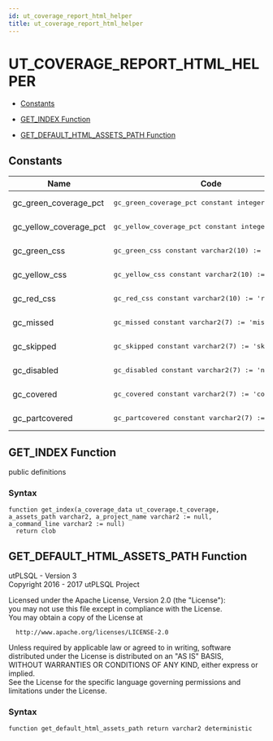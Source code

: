 ```yaml
---
id: ut_coverage_report_html_helper
title: ut_coverage_report_html_helper
---
```


# UT_COVERAGE_REPORT_HTML_HELPER



- [Constants](#constants)



- [GET_INDEX Function](#get_index)
- [GET_DEFAULT_HTML_ASSETS_PATH Function](#get_default_html_assets_path)





## Constants<a name="constants"></a>

Name | Code | Description
--- | --- | ---
gc_green_coverage_pct | <pre>gc_green_coverage_pct  constant integer := 90;</pre> | 
gc_yellow_coverage_pct | <pre>gc_yellow_coverage_pct constant integer := 80;</pre> | 
gc_green_css | <pre>gc_green_css  constant varchar2(10) := 'green';</pre> | 
gc_yellow_css | <pre>gc_yellow_css constant varchar2(10) := 'yellow';</pre> | 
gc_red_css | <pre>gc_red_css    constant varchar2(10) := 'red';</pre> | 
gc_missed | <pre>gc_missed      constant varchar2(7) := 'missed';</pre> | 
gc_skipped | <pre>gc_skipped     constant varchar2(7) := 'skipped';</pre> | 
gc_disabled | <pre>gc_disabled    constant varchar2(7) := 'never';</pre> | 
gc_covered | <pre>gc_covered     constant varchar2(7) := 'covered';</pre> | 
gc_partcovered | <pre>gc_partcovered constant varchar2(7) := 'partcov';</pre> | 






 
## GET_INDEX Function<a name="get_index"></a>


<p>
<p>public definitions</p>
</p>

### Syntax
```plsql
function get_index(a_coverage_data ut_coverage.t_coverage, a_assets_path varchar2, a_project_name varchar2 := null, a_command_line varchar2 := null)
  return clob
```

 





 
## GET_DEFAULT_HTML_ASSETS_PATH Function<a name="get_default_html_assets_path"></a>


<p>
<p>utPLSQL - Version 3<br />  Copyright 2016 - 2017 utPLSQL Project</p><p>  Licensed under the Apache License, Version 2.0 (the &quot;License&quot;):<br />  you may not use this file except in compliance with the License.<br />  You may obtain a copy of the License at</p><pre><code>  http://www.apache.org/licenses/LICENSE-2.0</code></pre><p>  Unless required by applicable law or agreed to in writing, software<br />  distributed under the License is distributed on an &quot;AS IS&quot; BASIS,<br />  WITHOUT WARRANTIES OR CONDITIONS OF ANY KIND, either express or implied.<br />  See the License for the specific language governing permissions and<br />  limitations under the License.</p>
</p>

### Syntax
```plsql
function get_default_html_assets_path return varchar2 deterministic
```

 





 
